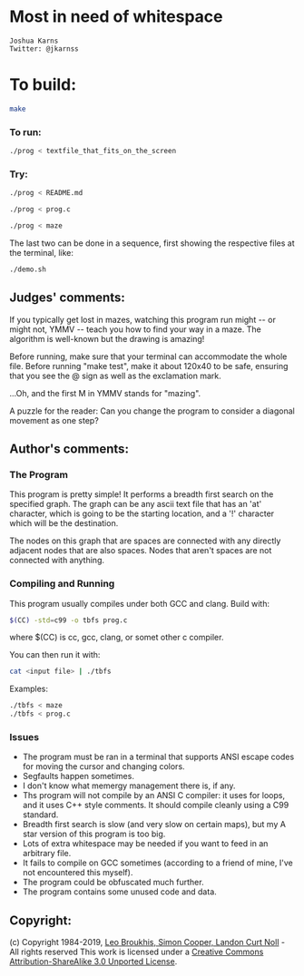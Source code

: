 # Most in need of whitespace

    Joshua Karns  
    Twitter: @jkarnss  

# To build:

```sh
make
```

### To run:

```sh
./prog < textfile_that_fits_on_the_screen
```

### Try:

```sh
./prog < README.md

./prog < prog.c

./prog < maze
```

The last two can be done in a sequence, first showing the respective files at
the terminal, like:

```sh
./demo.sh
```

## Judges' comments:

If you typically get lost in mazes, watching this program run might -- or might not, YMMV --
teach you how to find your way in a maze. The algorithm is well-known but the drawing is amazing!

Before running, make sure that your terminal can accommodate the whole file. Before running "make test",
make it about 120x40 to be safe, ensuring that you see the @ sign as well as the exclamation mark.

...Oh, and the first M in YMMV stands for "mazing".

A puzzle for the reader: Can you change the program to consider a diagonal movement as one step?

## Author's comments:

### The Program
                                
This program is pretty simple! It performs a breadth  first search on the
specified graph. The graph can be any ascii text file  that has an 'at'
character, which is going to be the starting location, and a '!' character
which will be the destination.

The nodes on this graph that are spaces are connected with any directly
adjacent nodes that are also spaces. Nodes that aren't spaces are not 
connected with anything.

### Compiling and Running

This program usually compiles under both GCC and clang. Build with:

```sh
$(CC) -std=c99 -o tbfs prog.c
```

where $(CC) is cc, gcc, clang, or somet other c compiler.

You can then run it with:

```sh
cat <input file> | ./tbfs
```

Examples:

```sh
./tbfs < maze 
./tbfs < prog.c
```

### Issues

- The program must be ran in a terminal that supports ANSI escape codes for
moving the cursor and changing colors.
- Segfaults happen sometimes.
- I don't know what memergy management there is, if any.
- Ths program will not compile by an ANSI C compiler: it uses for loops, and
it uses C++ style comments. It should compile cleanly using a C99 standard.
- Breadth first search is slow (and very slow on certain maps), but my A star
version of this program is too big.
- Lots of extra whitespace may be needed if you want to feed in an arbitrary
file.
- It fails to compile on GCC sometimes (according to a friend of mine, I've
not encountered this myself).
- The program could be obfuscated much further.
- The program contains some unused code and data.

## Copyright:

(c) Copyright 1984-2019, [Leo Broukhis, Simon Cooper, Landon Curt Noll][judges] - All rights reserved
This work is licensed under a [Creative Commons Attribution-ShareAlike 3.0 Unported License][cc].

[judges]: http://www.ioccc.org/judges.html
[cc]: http://creativecommons.org/licenses/by-sa/3.0/
